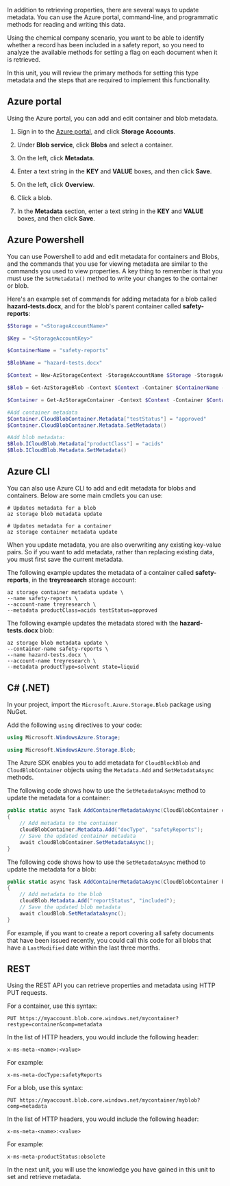 In addition to retrieving properties, there are several ways to update metadata. You can use the Azure portal, command-line, and programmatic methods for reading and writing this data.

Using the chemical company scenario, you want to be able to identify whether a record has been included in a safety report, so you need to analyze the available methods for setting a flag on each document when it is retrieved.

In this unit, you will review the primary methods for setting this type metadata and the steps that are required to implement this functionality.

## Azure portal

Using the Azure portal, you can add and edit container and blob metadata.

1. Sign in to the [Azure portal](https://portal.azure.com), and click **Storage Accounts**.

1. Under **Blob service**, click **Blobs** and select a container.

1. On the left, click **Metadata**.

1. Enter a text string in the **KEY** and **VALUE** boxes, and then click **Save**.

1. On the left, click **Overview**.

1. Click a blob.

1. In the **Metadata** section, enter a text string in the **KEY** and **VALUE** boxes, and then click **Save**.

## Azure Powershell

You can use Powershell to add and edit metadata for containers and Blobs, and the commands that you use for viewing metadata are similar to the commands you used to view properties. A key thing to remember is that you must use the `SetMetadata()` method to write your changes to the container or blob.

Here's an example set of commands for adding metadata for a blob called **hazard-tests.docx**, and for the blob's parent container called **safety-reports**:

```powershell
$Storage = "<StorageAccountName>"

$Key = "<StorageAccountKey>"

$ContainerName = "safety-reports"

$BlobName = "hazard-tests.docx"

$Context = New-AzStorageContext -StorageAccountName $Storage -StorageAccountKey $Key

$Blob = Get-AzStorageBlob -Context $Context -Container $ContainerName -Blob $BlobName

$Container = Get-AzStorageContainer -Context $Context -Container $ContainerName

#Add container metadata
$Container.CloudBlobContainer.Metadata["testStatus"] = "approved" 
$Container.CloudBlobContainer.Metadata.SetMetadata()

#Add blob metadata:
$Blob.ICloudBlob.Metadata["productClass"] = "acids"
$Blob.ICloudBlob.Metadata.SetMetadata()

```

## Azure CLI

You can also use Azure CLI to add and edit metadata for blobs and containers. Below are some main cmdlets you can use:

```azurecli
# Updates metadata for a blob
az storage blob metadata update

# Updates metadata for a container 
az storage container metadata update
```

When you update metadata, you are also overwriting any existing key-value pairs. So if you want to add metadata, rather than replacing existing data, you must first save the current metadata. 

The following example updates the metadata of a container called **safety-reports**, in the **treyresearch** storage account:

```azurecli
az storage container metadata update \
--name safety-reports \
--account-name treyresearch \
--metadata productClass=acids testStatus=approved
```

The following example updates the metadata stored with the **hazard-tests.docx** blob:

```azurecli
az storage blob metadata update \
--container-name safety-reports \
--name hazard-tests.docx \
--account-name treyresearch \ 
--metadata productType=solvent state=liquid
```

## C# (.NET)

In your project, import the `Microsoft.Azure.Storage.Blob` package using NuGet.

Add the following `using` directives to your code:

```csharp
using Microsoft.WindowsAzure.Storage;

using Microsoft.WindowsAzure.Storage.Blob;
```

The Azure SDK enables you to add metadata for `CloudBlockBlob` and `CloudBlobContainer` objects using the `Metadata.Add` and  `SetMetadataAsync` methods.

The following code shows how to use the `SetMetadataAsync` method to update the metadata for a container:

```csharp
public static async Task AddContainerMetadataAsync(CloudBlobContainer container)
{
    // Add metadata to the container
    cloudBlobContainer.Metadata.Add("docType", "safetyReports");
    // Save the updated container metadata
    await cloudBlobContainer.SetMetadataAsync();
}
```
The following code shows how to use the `SetMetadataAsync` method to update the metadata for a blob:

```csharp
public static async Task AddContainerMetadataAsync(CloudBlobContainer blob)
{
    // Add metadata to the blob
    cloudBlob.Metadata.Add("reportStatus", "included");
    // Save the updated blob metadata
    await cloudBlob.SetMetadataAsync();
}
```

For example, if you want to create a report covering all safety documents that have been issued recently, you could call this code for all blobs that have a `LastModified` date within the last three months.

## REST

Using the REST API you can retrieve properties and metadata using HTTP PUT requests.

For a container, use this syntax:

```
PUT https://myaccount.blob.core.windows.net/mycontainer?restype=container&comp=metadata
```

In the list of HTTP headers, you would include the following header:

```http
x-ms-meta-<name>:<value>
```

For example:

```http
x-ms-meta-docType:safetyReports
```

For a blob, use this syntax:

```
PUT https://myaccount.blob.core.windows.net/mycontainer/myblob?comp=metadata
```

In the list of HTTP headers, you would include the following header:

```http
x-ms-meta-<name>:<value>
```

For example:

```http
x-ms-meta-productStatus:obsolete
```

In the next unit, you will use the knowledge you have gained in this unit to set and retrieve metadata.
